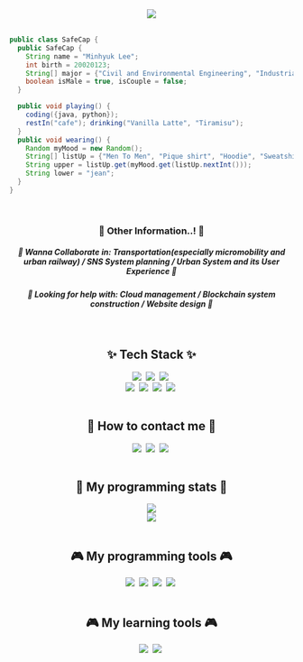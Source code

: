<div align="center">
  <img src=https://capsule-render.vercel.app/api?type=rounded&color=0:A5BECF,50:668BC4,100:335495&text=🚅%20SafeCap's%20Git%20Laboratory%20🚀&fontSize=40&animation=twinkling&fontAlignY=45&fontAlign=50&height=180&desc=Welcome%20to%20the%20World%20of%20Safetyhat%20Lee&descAlignY=65 />
</div>
<br>

```java
public class SafeCap {
  public SafeCap {
    String name = "Minhyuk Lee";
    int birth = 20020123;
    String[] major = {"Civil and Environmental Engineering", "Industrial Engineering"};
    boolean isMale = true, isCouple = false;
  }

  public void playing() {
    coding({java, python});
    restIn("cafe"); drinking("Vanilla Latte", "Tiramisu");
  }
  public void wearing() {
    Random myMood = new Random();
    String[] listUp = {"Men To Men", "Pique shirt", "Hoodie", "Sweatshirt"};
    String upper = listUp.get(myMood.get(listUp.nextInt()));
    String lower = "jean";
  }
}
```

<br>
<div align="center">
  <h3>📢 Other Information..! 📢</h3>
  <h5>👯 Wanna Collaborate in: Transportation(especially micromobility and urban railway) / SNS System planning / Urban System and its User Experience 👯</h5>
  <h5>🤔 Looking for help with: Cloud management / Blockchain system construction / Website design 🤔</h5>
</div>
<br>
<h2 align="center">✨ Tech Stack ✨</h2>
<div align="center">
  <img src="https://img.shields.io/badge/python-3670A0.svg?style=for-the-badge&logo=python&logoColor=ffdd54" />&nbsp
  <img src="https://img.shields.io/badge/java-D6905A.svg?style=for-the-badge&logo=javascript&logoColor=20232a" />&nbsp
  <img src="https://img.shields.io/badge/R-B0A9A5.svg?style=for-the-badge&logo=R&logoColor=276DC3" />&nbsp
  <br>
  <img src="https://img.shields.io/badge/html5-2F4858.svg?style=for-the-badge&logo=html5&logoColor=E34F26" />&nbsp
  <img src="https://img.shields.io/badge/css3-F9F871.svg?style=for-the-badge&logo=css3&logoColor=1572B6" />&nbsp
  <img src="https://img.shields.io/badge/kotlin-F9EAFF.svg?style=for-the-badge&logo=kotlin&logoColor=7F52FF" />&nbsp
  <img src="https://img.shields.io/badge/matlab-11557c.svg?style=for-the-badge&logo=matlab&logoColor=white" />&nbsp
</div>
<br>
<h2 align="center">💌 How to contact me 💌</h2>
<div align="center">
  <img src="https://img.shields.io/badge/instagram-FFFBA8.svg?style=for-the-badge&logo=instagram&logoColor=E4405F" />&nbsp
  <img src="https://img.shields.io/badge/Email-white.svg?style=for-the-badge&logo=gmail&logoColor=EA4335" />&nbsp
  <img src="https://img.shields.io/badge/tistory-000000.svg?style=for-the-badge&logo=Tistory&logoColor=white" />&nbsp
</div>
<br>
<h2 align="center">🎲 My programming stats 🎲</h2>
<div align="center">
  <img src="https://github-readme-stats.vercel.app/api?username=safetyhatlee&show_icons=true&theme=react&count_private=true" /><br>
  <img src="https://github-readme-stats.vercel.app/api/top-langs/?username=safetyhatlee&layout=compact" />
</div>
<br>
<h2 align="center">🎮 My programming tools 🎮</h2>
<div align="center">
  <img src="https://img.shields.io/badge/Github-A2CFCD.svg?style=for-the-badge&logo=github&logoColor=181717" />&nbsp
  <img src="https://img.shields.io/badge/Gitpod-2F4858.svg?style=for-the-badge&logo=gitpod&logoColor=FFAE33" />&nbsp
  <img src="https://img.shields.io/badge/VSCode-DEF2FF.svg?style=for-the-badge&logo=visualstudiocode&logoColor=007ACC" />&nbsp
  <img src="https://img.shields.io/badge/Eclipse_IDE-EC7B60.svg?style=for-the-badge&logo=eclipseide&logoColor=2C2255" />&nbsp
</div>
<br>
<h2 align="center">🎮 My learning tools 🎮</h2>
<div align="center">
  <img src="https://img.shields.io/badge/Coursera-A2CFCD.svg?style=for-the-badge&logo=github&logoColor=181717" />&nbsp
  <img src="https://img.shields.io/badge/Google_Certificate-E7EFFF.svg?style=for-the-badge&logo=google&logoColor=4285F4" />&nbsp
</div>
